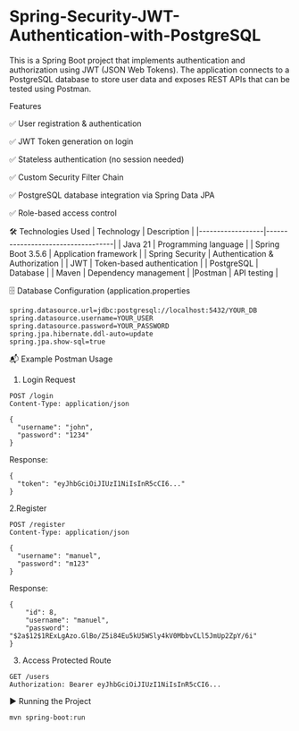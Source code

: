 # Spring-Security-JWT-Authentication-with-PostgreSQL
This is a Spring Boot project that implements authentication and authorization using JWT (JSON Web Tokens).
The application connects to a PostgreSQL database to store user data and exposes REST APIs that can be tested using Postman.

Features

✅  User registration & authentication

✅  JWT Token generation on login

✅  Stateless authentication (no session needed)

✅  Custom Security Filter Chain

✅  PostgreSQL database integration via Spring Data JPA

✅  Role-based access control

🛠️ Technologies Used
| Technology        | Description                       |
|------------------|-----------------------------------|
| Java 21           | Programming language              |
| Spring Boot 3.5.6 | Application framework             |
| Spring Security   | Authentication & Authorization    |
| JWT               | Token-based authentication        |
| PostgreSQL	    | Database                          |
| Maven		    | Dependency management             |
|Postman	    | API testing                       |


🗄️ Database Configuration (application.properties
```properties
spring.datasource.url=jdbc:postgresql://localhost:5432/YOUR_DB
spring.datasource.username=YOUR_USER
spring.datasource.password=YOUR_PASSWORD
spring.jpa.hibernate.ddl-auto=update
spring.jpa.show-sql=true
```

📬 Example Postman Usage
1. Login Request
```
POST /login
Content-Type: application/json

{
  "username": "john",
  "password": "1234"
}
```

Response:
```
{
  "token": "eyJhbGciOiJIUzI1NiIsInR5cCI6..."
}
```

2.Register

```
POST /register
Content-Type: application/json

{
  "username": "manuel",
  "password": "m123"
}
```

Response:
```
{
    "id": 8,
    "username": "manuel",
    "password": "$2a$12$1RExLgAzo.GlBo/Z5i84Eu5kU5WSly4kV0MbbvCLl5JmUp2ZpY/6i"
}
```

3. Access Protected Route
```
GET /users
Authorization: Bearer eyJhbGciOiJIUzI1NiIsInR5cCI6...
```
▶️ Running the Project
```
mvn spring-boot:run
```



